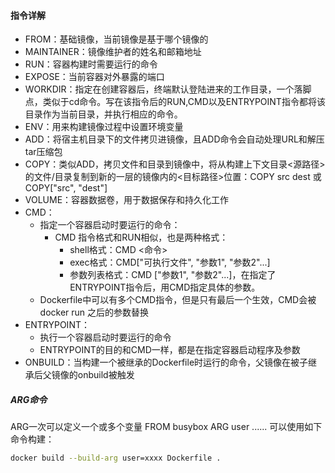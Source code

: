 #### 指令详解
- FROM：基础镜像，当前镜像是基于哪个镜像的
- MAINTAINER：镜像维护者的姓名和邮箱地址
- RUN：容器构建时需要运行的命令
- EXPOSE：当前容器对外暴露的端口
- WORKDIR：指定在创建容器后，终端默认登陆进来的工作目录，一个落脚点，类似于cd命令。写在该指令后的RUN,CMD以及ENTRYPOINT指令都将该目录作为当前目录，并执行相应的命令。
- ENV：用来构建镜像过程中设置环境变量
- ADD：将宿主机目录下的文件拷贝进镜像，且ADD命令会自动处理URL和解压tar压缩包
- COPY：类似ADD，拷贝文件和目录到镜像中，将从构建上下文目录<源路径>的文件/目录复制到新的一层的镜像内的<目标路径>位置：COPY src dest 或 COPY["src", "dest"]
- VOLUME：容器数据卷，用于数据保存和持久化工作
- CMD：
  - 指定一个容器启动时要运行的命令：
    - CMD 指令格式和RUN相似，也是两种格式：
      - shell格式：CMD <命令>
      - exec格式：CMD["可执行文件", "参数1", "参数2"...]
      - 参数列表格式：CMD ["参数1", "参数2"...]，在指定了ENTRYPOINT指令后，用CMD指定具体的参数。
  - Dockerfile中可以有多个CMD指令，但是只有最后一个生效，CMD会被docker run 之后的参数替换
- ENTRYPOINT：
  - 执行一个容器启动时要运行的命令
  - ENTRYPOINT的目的和CMD一样，都是在指定容器启动程序及参数
- ONBUILD：当构建一个被继承的Dockerfile时运行的命令，父镜像在被子继承后父镜像的onbuild被触发

##### ARG命令
ARG一次可以定义一个或多个变量
FROM busybox
ARG user
......
可以使用如下命令构建：
```sh
docker build --build-arg user=xxxx Dockerfile .
```
